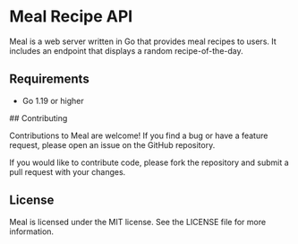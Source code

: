 # Meal Recipe API

Meal is a web server written in Go that provides meal recipes to users. It includes an endpoint that displays a random recipe-of-the-day.

## Requirements

- Go 1.19 or higher

## Contributing

Contributions to Meal are welcome! If you find a bug or have a feature request, please open an issue on the GitHub repository.

If you would like to contribute code, please fork the repository and submit a pull request with your changes.

## License

Meal is licensed under the MIT license. See the LICENSE file for more information.